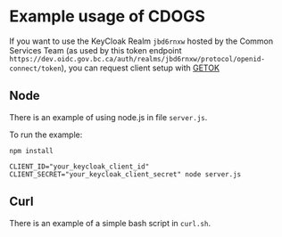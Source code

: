 # Example usage of CDOGS

If you want to use the KeyCloak Realm `jbd6rnxw` hosted by the Common Services Team (as used by this token endpoint `https://dev.oidc.gov.bc.ca/auth/realms/jbd6rnxw/protocol/openid-connect/token`), you can request client setup with [GETOK](https://getok.nrs.gov.bc.ca/app/about)

## Node

There is an example of using node.js in file `server.js`.

To run the example:

```
npm install
```

```
CLIENT_ID="your_keycloak_client_id" CLIENT_SECRET="your_keycloak_client_secret" node server.js
```

## Curl

There is an example of a simple bash script in `curl.sh`.
